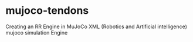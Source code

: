 # mujoco-tendons
Creating an RR Engine in MuJoCo XML (Robotics and Artificial intelligence)  mujoco simulation  Engine
